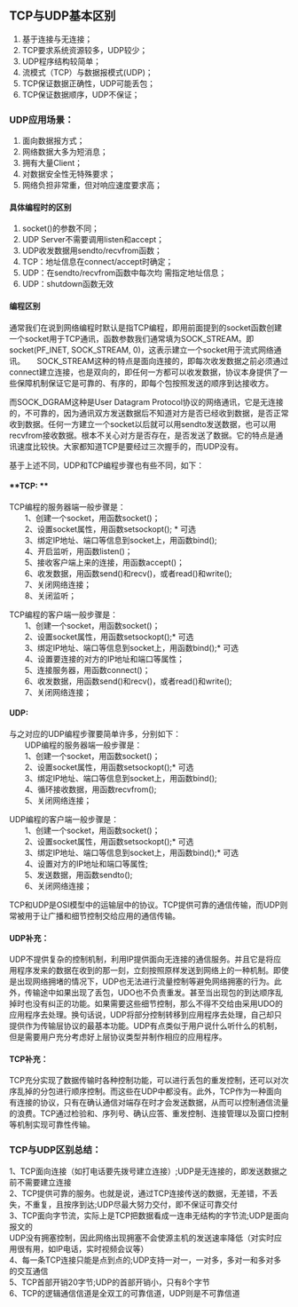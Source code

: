 ## TCP与UDP基本区别

1. 基于连接与无连接；
2. TCP要求系统资源较多，UDP较少；
3. UDP程序结构较简单；
4. 流模式（TCP）与数据报模式\(UDP\)；
5. TCP保证数据正确性，UDP可能丢包；
6. TCP保证数据顺序，UDP不保证； 

### UDP应用场景：

1. 面向数据报方式；
2. 网络数据大多为短消息；
3. 拥有大量Client；
4. 对数据安全性无特殊要求；
5. 网络负担非常重，但对响应速度要求高；  

#### 具体编程时的区别

1. socket\(\)的参数不同；  　　 
2. UDP Server不需要调用listen和accept；
3. UDP收发数据用sendto/recvfrom函数；  　　 
4. TCP：地址信息在connect/accept时确定；
5. UDP：在sendto/recvfrom函数中每次均 需指定地址信息；
6. UDP：shutdown函数无效  

#### 编程区别

通常我们在说到网络编程时默认是指TCP编程，即用前面提到的socket函数创建一个socket用于TCP通讯，函数参数我们通常填为SOCK\_STREAM。即socket\(PF\_INET, SOCK\_STREAM, 0\)，这表示建立一个socket用于流式网络通讯。  　  SOCK\_STREAM这种的特点是面向连接的，即每次收发数据之前必须通过connect建立连接，也是双向的，即任何一方都可以收发数据，协议本身提供了一些保障机制保证它是可靠的、有序的，即每个包按照发送的顺序到达接收方。

而SOCK\_DGRAM这种是User Datagram Protocol协议的网络通讯，它是无连接的，不可靠的，因为通讯双方发送数据后不知道对方是否已经收到数据，是否正常收到数据。任何一方建立一个socket以后就可以用sendto发送数据，也可以用recvfrom接收数据。根本不关心对方是否存在，是否发送了数据。它的特点是通讯速度比较快。大家都知道TCP是要经过三次握手的，而UDP没有。

基于上述不同，UDP和TCP编程步骤也有些不同，如下：

#### **TCP: **

TCP编程的服务器端一般步骤是：  
　　1、创建一个socket，用函数socket\(\)；  
　　2、设置socket属性，用函数setsockopt\(\); \* 可选  
　　3、绑定IP地址、端口等信息到socket上，用函数bind\(\);  
　　4、开启监听，用函数listen\(\)；  
　　5、接收客户端上来的连接，用函数accept\(\)；  
　　6、收发数据，用函数send\(\)和recv\(\)，或者read\(\)和write\(\);  
　　7、关闭网络连接；  
　　8、关闭监听；

TCP编程的客户端一般步骤是：  
　　1、创建一个socket，用函数socket\(\)；  
　　2、设置socket属性，用函数setsockopt\(\);\* 可选  
　　3、绑定IP地址、端口等信息到socket上，用函数bind\(\);\* 可选  
　　4、设置要连接的对方的IP地址和端口等属性；  
　　5、连接服务器，用函数connect\(\)；  
　　6、收发数据，用函数send\(\)和recv\(\)，或者read\(\)和write\(\);  
　　7、关闭网络连接；

#### **UDP:**

与之对应的UDP编程步骤要简单许多，分别如下：  
　　UDP编程的服务器端一般步骤是：  
　　1、创建一个socket，用函数socket\(\)；  
　　2、设置socket属性，用函数setsockopt\(\);\* 可选  
　　3、绑定IP地址、端口等信息到socket上，用函数bind\(\);  
　　4、循环接收数据，用函数recvfrom\(\);  
　　5、关闭网络连接；

UDP编程的客户端一般步骤是：  
　　1、创建一个socket，用函数socket\(\)；  
　　2、设置socket属性，用函数setsockopt\(\);\* 可选  
　　3、绑定IP地址、端口等信息到socket上，用函数bind\(\);\* 可选  
　　4、设置对方的IP地址和端口等属性;  
　　5、发送数据，用函数sendto\(\);  
　　6、关闭网络连接；

TCP和UDP是OSI模型中的运输层中的协议。TCP提供可靠的通信传输，而UDP则常被用于让广播和细节控制交给应用的通信传输。

#### UDP补充：

UDP不提供复杂的控制机制，利用IP提供面向无连接的通信服务。并且它是将应用程序发来的数据在收到的那一刻，立刻按照原样发送到网络上的一种机制。即使是出现网络拥堵的情况下，UDP也无法进行流量控制等避免网络拥塞的行为。此外，传输途中如果出现了丢包，UDO也不负责重发。甚至当出现包的到达顺序乱掉时也没有纠正的功能。如果需要这些细节控制，那么不得不交给由采用UDO的应用程序去处理。换句话说，UDP将部分控制转移到应用程序去处理，自己却只提供作为传输层协议的最基本功能。UDP有点类似于用户说什么听什么的机制，但是需要用户充分考虑好上层协议类型并制作相应的应用程序。

#### TCP补充：

TCP充分实现了数据传输时各种控制功能，可以进行丢包的重发控制，还可以对次序乱掉的分包进行顺序控制。而这些在UDP中都没有。此外，TCP作为一种面向有连接的协议，只有在确认通信对端存在时才会发送数据，从而可以控制通信流量的浪费。TCP通过检验和、序列号、确认应答、重发控制、连接管理以及窗口控制等机制实现可靠性传输。

### TCP与UDP区别总结：

1、TCP面向连接（如打电话要先拨号建立连接）;UDP是无连接的，即发送数据之前不需要建立连接  
2、TCP提供可靠的服务。也就是说，通过TCP连接传送的数据，无差错，不丢失，不重复，且按序到达;UDP尽最大努力交付，即不保证可靠交付  
3、TCP面向字节流，实际上是TCP把数据看成一连串无结构的字节流;UDP是面向报文的  
  UDP没有拥塞控制，因此网络出现拥塞不会使源主机的发送速率降低（对实时应用很有用，如IP电话，实时视频会议等）  
4、每一条TCP连接只能是点到点的;UDP支持一对一，一对多，多对一和多对多的交互通信  
5、TCP首部开销20字节;UDP的首部开销小，只有8个字节  
6、TCP的逻辑通信信道是全双工的可靠信道，UDP则是不可靠信道

